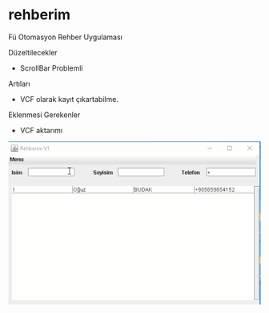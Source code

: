# rehberim
Fü Otomasyon Rehber Uygulaması


Düzeltilecekler
+ ScrollBar Problemli


Artıları
+ VCF olarak kayıt çıkartabilme.


Eklenmesi Gerekenler
* VCF aktarımı



![](rehberimv1.gif)
